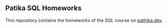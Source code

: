 ## Patika SQL Homeworks

This repository contains the homeworks of the SQL course on [pathika.dev](https://academy.patika.dev/courses/sql).

